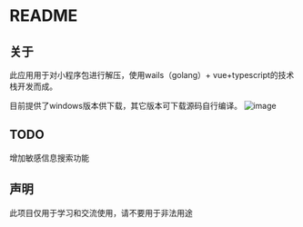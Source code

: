 # README

## 关于
此应用用于对小程序包进行解压，使用wails（golang）+ vue+typescript的技术栈开发而成。

目前提供了windows版本供下载，其它版本可下载源码自行编译。
![image](https://user-images.githubusercontent.com/53891640/210968413-2a3679ab-3fd1-4315-803a-f0aa35ec0de3.png)


## TODO
增加敏感信息搜索功能

## 声明
此项目仅用于学习和交流使用，请不要用于非法用途
